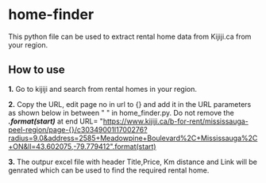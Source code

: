 # home-finder
This python file can be used to extract rental home data from Kijiji.ca from your region.

## How to use

**1.** Go to kijiji and search from rental homes in your region.

**2.** Copy the URL, edit page no in url to {} and add it in the URL parameters as shown below in between " " in home_finder.py. Do not remove the ***.format(start)*** at end 
        URL= "https://www.kijiji.ca/b-for-rent/mississauga-peel-region/page-{}/c30349001l1700276?radius=9.0&address=2585+Meadowpine+Boulevard%2C+Mississauga%2C+ON&ll=43.602075,-79.779412".format(start)

**3.** The outpur excel file with header Title,Price, Km distance and Link will be genrated which can be used to find the required rental home.
